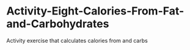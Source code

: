 # Activity-Eight-Calories-From-Fat-and-Carbohydrates
Activity exercise that calculates calories from and carbs 
